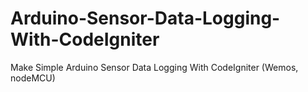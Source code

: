 # Arduino-Sensor-Data-Logging-With-CodeIgniter
Make Simple Arduino Sensor Data Logging With CodeIgniter (Wemos, nodeMCU)
